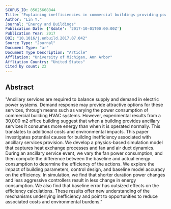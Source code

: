 ```yaml
---
SCOPUS_ID: 85025668844
Title: "Explaining inefficiencies in commercial buildings providing power system ancillary services"
Author: "Lin Y."
Journal: "Energy and Buildings"
Publication Date: {'$date': '2017-10-01T00:00:00Z'}
Publication Year: 2017
DOI: "10.1016/j.enbuild.2017.07.042"
Source Type: "Journal"
Document Type: "ar"
Document Type Description: "Article"
Affliation: "University of Michigan, Ann Arbor"
Affliation Country: "United States"
Cited by count: 22
---
```


## Abstract
"Ancillary services are required to balance supply and demand in electric power systems. Demand response may provide attractive options for these services, through means such as varying the power consumption of commercial building HVAC systems. However, experimental results from a 30,000 m2 office building suggest that when a building provides ancillary services it consumes more energy than when it is operated normally. This translates to additional costs and environmental impacts. This paper investigates potential causes for building inefficiency associated with ancillary services provision. We develop a physics-based simulation model that captures heat exchange processes and fan and air duct dynamics. During an ancillary service event, we vary the fan power consumption, and then compute the difference between the baseline and actual energy consumption to determine the efficiency of the actions. We explore the impact of building parameters, control design, and baseline model accuracy on the efficiency. In simulation, we find that shorter duration power changes and less aggressive controllers result in less change in energy consumption. We also find that baseline error has outsized effects on the efficiency calculations. These results offer new understanding of the mechanisms underlying inefficiency and point to opportunities to reduce associated costs and environmental burdens."

